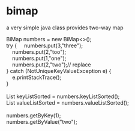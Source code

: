 # bimap
a very simple java class provides two-way map
 
 <p>
BiMap<Integer,String> numbers = new BiMap<>();
<br/>
try {
    &nbsp;&nbsp;&nbsp;&nbsp;numbers.put(3,"three");<br/>
    &nbsp;&nbsp;&nbsp;&nbsp;numbers.put(2,"too");<br/>
    &nbsp;&nbsp;&nbsp;&nbsp;numbers.put(1,"one");<br/>
    &nbsp;&nbsp;&nbsp;&nbsp;numbers.put(2,"two");// replace<br/>
} catch (NotUniqueKeyValueException e) {<br/>
    &nbsp;&nbsp;&nbsp;&nbsp;e.printStackTrace();<br/>
}<br/>
<br/>
List<Integer> keyListSorted = numbers.keyListSorted();<br/>
List<String> valueListSorted = numbers.valueListSorted();<br/>
<br/>
numbers.getByKey(1);<br/>
numbers.getByValue("two");<br/>
 </p>
